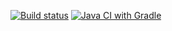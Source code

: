 [![Build status](https://ci.appveyor.com/api/projects/status/hc5nrbyiof05g0sr?svg=true)](https://ci.appveyor.com/project/EvgeniiaSanochkina/api-ci-gmvj2)
[![Java CI with Gradle](https://github.com/EvgeniiaSanochkina/API-CI/actions/workflows/gradle.yml/badge.svg)](https://github.com/EvgeniiaSanochkina/API-CI/actions/workflows/gradle.yml)